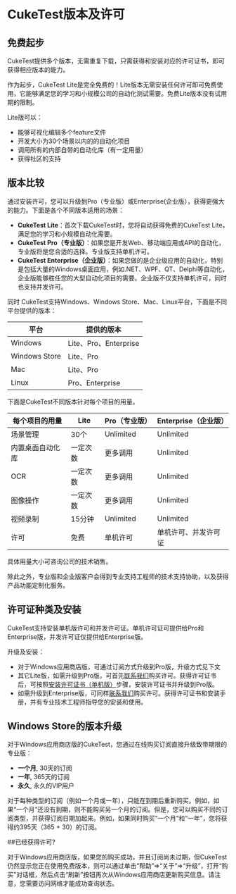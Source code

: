 # CukeTest版本及许可

<a id="free"></a>
## 免费起步

CukeTest提供多个版本，无需重复下载，只需获得和安装对应的许可证书，即可获得相应版本的能力。

作为起步，CukeTest Lite是完全免费的！Lite版本无需安装任何许可即可免费使用，它能够满足您的学习和小规模公司的自动化测试需要。免费Lite版本没有试用期的限制。

Lite版可以：

* 能够可视化编辑多个feature文件
* 开发大小为30个场景以内的的自动化项目
* 调用所有的内部自带的自动化库（有一定用量）
* 获得社区的支持

<a id="vip"></a>
## 版本比较

通过安装许可，您可以升级到Pro（专业版）或Enterprise(企业版），获得更强大的能力。下面是各个不同版本适用的场景：

* **CukeTest Lite**：首次下载CukeTest时，您将自动获得免费的CukeTest Lite，满足您的学习和小规模自动化需要。
* **CukeTest Pro（专业版）**：如果您是开发Web、移动端应用或API的自动化，专业版将是您合适的选择。专业版支持单机许可。
* **CukeTest Enterprise（企业版）**：如果您做的是企业级应用的自动化，特别是包括大量的Windows桌面应用，例如.NET、WPF、QT、Delphi等自动化，企业版能够胜任您的大型自动化项目的需要。企业版不仅支持单机许可，同时也支持并发许可。

同时 CukeTest支持Windows、Windows Store、Mac、Linux平台，下面是不同平台提供的版本：

平台 | 提供的版本
--- | ---
Windows | Lite、Pro、Enterprise
Windows Store | Lite、Pro
Mac | Lite、Pro
Linux | Pro、Enterprise

下面是CukeTest不同版本针对每个项目的用量。

每个项目的用量  | Lite | Pro（专业版） | Enterprise（企业版）
---|---|---|---
场景管理 | 30个 | Unlimited | Unlimited
内置桌面自动化库  |  一定次数 | 更多调用 | Unlimited
OCR  | 一定次数 | 更多调用 | Unlimited
图像操作 | 一定次数 | 更多调用 | Unlimited
视频录制 | 15分钟 | Unlimited | Unlimited
许可 | 免费 | 单机许可 | 单机许可、并发许可证

具体用量大小可咨询公司的技术销售。

除此之外，专业版和企业版客户会得到专业支持工程师的技术支持协助，以及获得产品功能定制化服务。

## 许可证种类及安装

CukeTest支持安装单机版许可和并发许可证。单机许可证可提供给Pro和Enterprise版，并发许可证仅提供给Enterprise版。

升级及安装：
* 对于Windows应用商店版，可通过订阅方式升级到Pro版，升级方式见下文
* 其它Lite版，如需升级到Pro版，可首先[联系我们](http://www.leanpro.cn/contactus)购买许可。获得许可证书后，可按照[安装许可证书（单机版）](/misc/license_install.md)步骤，安装许可证书并升级到Pro版。
* 如需升级到Enterprise版，可同样[联系我们](http://www.leanpro.cn/contactus)购买许可。获得许可证书和安装手册，并有专业技术工程师指导您的安装和使用。


## Windows Store的版本升级

对于Windows应用商店版的CukeTest，您通过在线购买订阅直接升级致带期限的专业版：

* **一个月**, 30天的订阅
* **一年**, 365天的订阅
* **永久**, 永久的VIP用户

对于每种类型的订阅（例如一个月或一年），只能在到期后重新购买。例如，如果“一个月”还没有到期，则不能购买另一个月的订阅。但是，您可以购买不同的订阅类型，并获得订阅日期加起来。例如，如果同时购买“一个月”和“一年”，您将获得约395天（365 + 30）的订阅。


##已经获得许可? <a id="already_upgraded"></a>

对于Windows应用商店版，如果您的购买成功，并且订阅尚未过期，但CukeTest仍然显示您正在使用免费版本，则可以通过单击“帮助”=>“关于”=>“升级”，打开“购买”对话框，然后点击“刷新”按钮再次从Windows应用商店更新购买信息。请注意，您需要访问网络才能成功查询状态。 